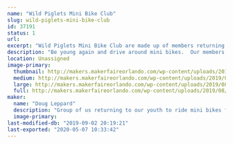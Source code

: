 ```yaml
---
name: "Wild Piglets Mini Bike Club"
slug: wild-piglets-mini-bike-club
id: 37191
status: 1
url: 
excerpt: "Wild Piglets Mini Bike Club are made up of members returning to their youth to ride for fun mini bikes.  We love entering parades carrying the American flag and having a crazy time.  We have taken our mini bikes and added side cars and built steam punk versions. "
description: "Be young again and drive around mini bikes.  Our members are from 8 to 80+ just enjoying life.  We enter parades and exhibit our craziness, people love us.  All of us have bought mini bikes with the putt putt engine and enhanced them with horns, side cars flags and steam punk version.  Come learn how to be crazy with us, find out how the side cars were made, see the steam punk version and learn how you can join with us and be in a parade."
location: Unassigned
image-primary:
  thumbnail: http://makers.makerfaireorlando.com/wp-content/uploads/2019/08/WP_Full_CMYK-01-150x150.jpg
  medium: http://makers.makerfaireorlando.com/wp-content/uploads/2019/08/WP_Full_CMYK-01-300x125.jpg
  large: http://makers.makerfaireorlando.com/wp-content/uploads/2019/08/WP_Full_CMYK-01-1024x425.jpg
  full: http://makers.makerfaireorlando.com/wp-content/uploads/2019/08/WP_Full_CMYK-01.jpg
maker:
  name: "Doug Leppard"
  description: "Group of us returning to our youth to ride mini bikes for fun.  Some are engineers, some business people, some from military and all for fun."
  image-primary: 
last-modified-db: "2019-09-02 20:19:21"
last-exported: "2020-05-07 10:33:42"
---
```

